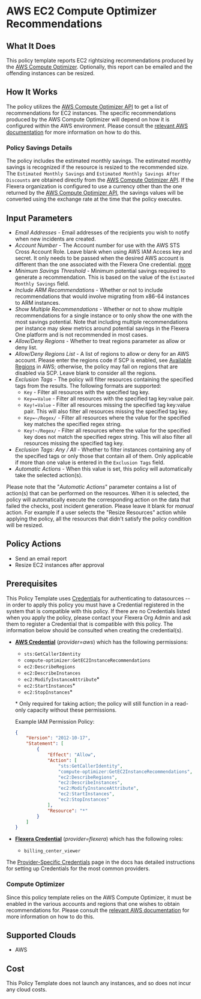 # AWS EC2 Compute Optimizer Recommendations

## What It Does

This policy template reports EC2 rightsizing recommendations produced by the [AWS Compute Optimizer](https://aws.amazon.com/compute-optimizer/faqs/#EC2_instance_recommendations). Optionally, this report can be emailed and the offending instances can be resized.

## How It Works

The policy utilizes the [AWS Compute Optimizer API](https://docs.aws.amazon.com/compute-optimizer/latest/APIReference/API_GetEC2InstanceRecommendations.html) to get a list of recommendations for EC2 instances. The specific recommendations produced by the AWS Compute Optimizer will depend on how it is configured within the AWS environment. Please consult the [relevant AWS documentation](https://docs.aws.amazon.com/compute-optimizer/latest/ug/viewing-recommendation-preferences.html) for more information on how to do this.

### Policy Savings Details

The policy includes the estimated monthly savings. The estimated monthly savings is recognized if the resource is resized to the recommended size. The `Estimated Monthly Savings` and `Estimated Monthly Savings After Discounts` are obtained directly from the [AWS Compute Optimizer API](https://docs.aws.amazon.com/compute-optimizer/latest/APIReference/API_GetEC2InstanceRecommendations.html). If the Flexera organization is configured to use a currency other than the one returned by the [AWS Compute Optimizer API](https://docs.aws.amazon.com/compute-optimizer/latest/APIReference/API_GetEC2InstanceRecommendations.html), the savings values will be converted using the exchange rate at the time that the policy executes.

## Input Parameters

- *Email Addresses* - Email addresses of the recipients you wish to notify when new incidents are created.
- *Account Number* - The Account number for use with the AWS STS Cross Account Role. Leave blank when using AWS IAM Access key and secret. It only needs to be passed when the desired AWS account is different than the one associated with the Flexera One credential. [more](https://docs.flexera.com/flexera/EN/Automation/ProviderCredentials.htm#automationadmin_1982464505_1123608)
- *Minimum Savings Threshold* - Minimum potential savings required to generate a recommendation. This is based on the value of the `Estimated Monthly Savings` field.
- *Include ARM Recommendations* - Whether or not to include recommendations that would involve migrating from x86-64 instances to ARM instances.
- *Show Multiple Recommendations* - Whether or not to show multiple recommendations for a single instance or to only show the one with the most savings potential. Note that including multiple recommendations per instance may skew metrics around potential savings in the Flexera One platform and is not recommended in most cases.
- *Allow/Deny Regions* - Whether to treat regions parameter as allow or deny list.
- *Allow/Deny Regions List* - A list of regions to allow or deny for an AWS account. Please enter the regions code if SCP is enabled, see [Available Regions](https://docs.aws.amazon.com/AWSEC2/latest/UserGuide/using-regions-availability-zones.html#concepts-available-regions) in AWS; otherwise, the policy may fail on regions that are disabled via SCP. Leave blank to consider all the regions.
- *Exclusion Tags* - The policy will filter resources containing the specified tags from the results. The following formats are supported:
  - `Key` - Filter all resources with the specified tag key.
  - `Key==Value` - Filter all resources with the specified tag key:value pair.
  - `Key!=Value` - Filter all resources missing the specified tag key:value pair. This will also filter all resources missing the specified tag key.
  - `Key=~/Regex/` - Filter all resources where the value for the specified key matches the specified regex string.
  - `Key!~/Regex/` - Filter all resources where the value for the specified key does not match the specified regex string. This will also filter all resources missing the specified tag key.
- *Exclusion Tags: Any / All* - Whether to filter instances containing any of the specified tags or only those that contain all of them. Only applicable if more than one value is entered in the `Exclusion Tags` field.
- *Automatic Actions* - When this value is set, this policy will automatically take the selected action(s).

Please note that the "*Automatic Actions*" parameter contains a list of action(s) that can be performed on the resources. When it is selected, the policy will automatically execute the corresponding action on the data that failed the checks, post incident generation. Please leave it blank for *manual* action.
For example if a user selects the "Resize Resources" action while applying the policy, all the resources that didn't satisfy the policy condition will be resized.

## Policy Actions

- Send an email report
- Resize EC2 instances after approval

## Prerequisites

This Policy Template uses [Credentials](https://docs.flexera.com/flexera/EN/Automation/ManagingCredentialsExternal.htm) for authenticating to datasources -- in order to apply this policy you must have a Credential registered in the system that is compatible with this policy. If there are no Credentials listed when you apply the policy, please contact your Flexera Org Admin and ask them to register a Credential that is compatible with this policy. The information below should be consulted when creating the credential(s).

- [**AWS Credential**](https://docs.flexera.com/flexera/EN/Automation/ProviderCredentials.htm#automationadmin_1982464505_1121575) (*provider=aws*) which has the following permissions:
  - `sts:GetCallerIdentity`
  - `compute-optimizer:GetEC2InstanceRecommendations`
  - `ec2:DescribeRegions`
  - `ec2:DescribeInstances`
  - `ec2:ModifyInstanceAttribute`*
  - `ec2:StartInstances`*
  - `ec2:StopInstances`*

  \* Only required for taking action; the policy will still function in a read-only capacity without these permissions.

  Example IAM Permission Policy:

  ```json
  {
      "Version": "2012-10-17",
      "Statement": [
          {
              "Effect": "Allow",
              "Action": [
                  "sts:GetCallerIdentity",
                  "compute-optimizer:GetEC2InstanceRecommendations",
                  "ec2:DescribeRegions",
                  "ec2:DescribeInstances",
                  "ec2:ModifyInstanceAttribute",
                  "ec2:StartInstances",
                  "ec2:StopInstances"
              ],
              "Resource": "*"
          }
      ]
  }
  ```

- [**Flexera Credential**](https://docs.flexera.com/flexera/EN/Automation/ProviderCredentials.htm) (*provider=flexera*) which has the following roles:
  - `billing_center_viewer`

The [Provider-Specific Credentials](https://docs.flexera.com/flexera/EN/Automation/ProviderCredentials.htm) page in the docs has detailed instructions for setting up Credentials for the most common providers.

### Compute Optimizer

Since this policy template relies on the AWS Compute Optimizer, it must be enabled in the various accounts and regions that one wishes to obtain recommendations for. Please consult the [relevant AWS documentation](https://docs.aws.amazon.com/compute-optimizer/latest/ug/getting-started.html) for more information on how to do this.

## Supported Clouds

- AWS

## Cost

This Policy Template does not launch any instances, and so does not incur any cloud costs.

